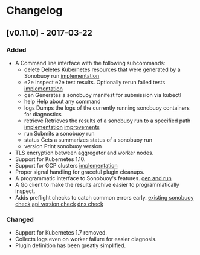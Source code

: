 # Changelog

## [v0.11.0] - 2017-03-22
### Added
 - A Command line interface with the following subcommands:
    - delete      Deletes Kubernetes resources that were generated by a Sonobuoy run [implementation][6]
    - e2e         Inspect e2e test results. Optionally rerun failed tests [implementation][5]
    - gen         Generates a sonobuoy manifest for submission via kubectl
    - help        Help about any command
    - logs        Dumps the logs of the currently running sonobuoy containers for diagnostics
    - retrieve    Retrieves the results of a sonobuoy run to a specified path [implementation][8] [improvements][3]
    - run         Submits a sonobuoy run
    - status      Gets a summarizes status of a sonobuoy run
    - version     Print sonobuoy version
 - TLS encryption between aggregator and worker nodes.
 - Support for Kubernetes 1.10.
 - Support for GCP clusters [implementation][4]
 - Proper signal handling for graceful plugin  cleanups.
 - A programmatic interface to Sonobuoy's features. [gen and run][9]
 - A Go client to make the results archive easier to programmatically inspect.
 - Adds preflight checks to catch common errors early. [existing sonobuoy check][1] [api version check][2] [dns check][7]

### Changed
 - Support for Kubernetes 1.7 removed.
 - Collects logs even on worker failure for easier diagnosis.
 - Plugin definition has been greatly simplified.

[1]: https://github.com/heptio/sonobuoy/commit/e46f80bed01742779683f3a2d6445eefb4325dde
[2]: https://github.com/heptio/sonobuoy/commit/ca818df1d1d9a5305c900c85ac6c1fcc4fa1eb9f
[3]: https://github.com/heptio/sonobuoy/commit/2f04baf4e71c6b0c94ed8fd57c09164ec829234b
[4]: https://github.com/heptio/sonobuoy/commit/63f0f03bf7429ec2eb0167fe96cb58bb61e0aedd
[5]: https://github.com/heptio/sonobuoy/commit/cc2017ffe90018cd6357b3c6cf3aa9464bf1f7c6
[6]: https://github.com/heptio/sonobuoy/commit/b1fc2fbf284400d385508a980c3a705aa31e2245
[7]: https://github.com/heptio/sonobuoy/commit/65e2b6c5f5fb96aaeb14924bb47af2ed25bb8043
[8]: https://github.com/heptio/sonobuoy/commit/95c5efdca6fc65e1fb7d9caf894a9675e1a8f689
[9]: https://github.com/heptio/sonobuoy/commit/c5d8ba578298b9669a51562a79452a02b3f8fcba

